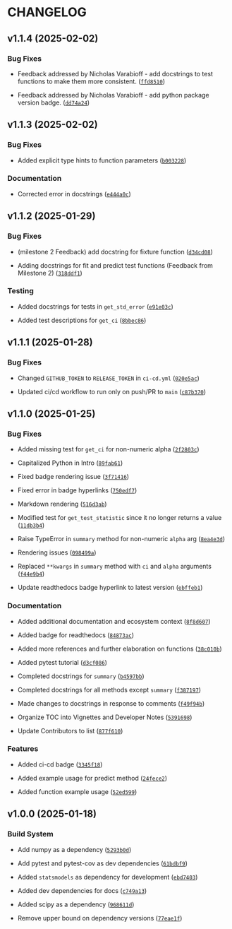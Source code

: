 # CHANGELOG


## v1.1.4 (2025-02-02)

### Bug Fixes

- Feedback addressed by Nicholas Varabioff - add docstrings to test functions to make them more
  consistent.
  ([`ffd8510`](https://github.com/UBC-MDS/tidylinreg/commit/ffd8510caf684932db3c533218a72e53019fee52))

- Feedback addressed by Nicholas Varabioff - add python package version badge.
  ([`dd74a24`](https://github.com/UBC-MDS/tidylinreg/commit/dd74a24f0decaebfd601a28179368e272f1f187e))


## v1.1.3 (2025-02-02)

### Bug Fixes

- Added explicit type hints to function parameters
  ([`b003228`](https://github.com/UBC-MDS/tidylinreg/commit/b0032285b5a78cbf226505cfafc0852aae19236c))

### Documentation

- Corrected error in docstrings
  ([`e444a0c`](https://github.com/UBC-MDS/tidylinreg/commit/e444a0c2d6738ced55cf2d19b8c0ac3aa88617ef))


## v1.1.2 (2025-01-29)

### Bug Fixes

- (milestone 2 Feedback) add docstring for fixture function
  ([`d34cd08`](https://github.com/UBC-MDS/tidylinreg/commit/d34cd08e2083106a5b8dccc708444d3fb964bf0c))

- Adding docstrings for fit and predict test functions (Feedback from Milestone 2)
  ([`318ddf1`](https://github.com/UBC-MDS/tidylinreg/commit/318ddf1ae0b3a406012ea001676c90142ebfa2ac))

### Testing

- Added docstrings for tests in `get_std_error`
  ([`e91e03c`](https://github.com/UBC-MDS/tidylinreg/commit/e91e03c6528bf05e5e6677d410dbd6cc0079a903))

- Added test descriptions for `get_ci`
  ([`8bbec86`](https://github.com/UBC-MDS/tidylinreg/commit/8bbec860666db76108fde2381ab307bb9d5bcbc1))


## v1.1.1 (2025-01-28)

### Bug Fixes

- Changed `GITHUB_TOKEN` to `RELEASE_TOKEN` in `ci-cd.yml`
  ([`020e5ac`](https://github.com/UBC-MDS/tidylinreg/commit/020e5acf8037cc7a0081fbbb8fe5ca6950315e7d))

- Updated ci/cd workflow to run only on push/PR to `main`
  ([`c87b370`](https://github.com/UBC-MDS/tidylinreg/commit/c87b370cadf25597eb66215a644feb66b7ef9995))


## v1.1.0 (2025-01-25)

### Bug Fixes

- Added missing test for `get_ci` for non-numeric alpha
  ([`2f2803c`](https://github.com/UBC-MDS/tidylinreg/commit/2f2803ccf2c457badf54bf68b51f596ddae3904e))

- Capitalized Python in Intro
  ([`89fab61`](https://github.com/UBC-MDS/tidylinreg/commit/89fab617279c4df9057e7a980c4a405cff50e618))

- Fixed badge rendering issue
  ([`3f71416`](https://github.com/UBC-MDS/tidylinreg/commit/3f7141621ba9fa90d05e226379d5ad09d7a7be25))

- Fixed error in badge hyperlinks
  ([`750edf7`](https://github.com/UBC-MDS/tidylinreg/commit/750edf781161cada120f3a21a9e291bad41303b6))

- Markdown rendering
  ([`516d3ab`](https://github.com/UBC-MDS/tidylinreg/commit/516d3abdb7ac4cb6f6657d58dc76b2444f127edd))

- Modified test for `get_test_statistic` since it no longer returns a value
  ([`11db3b4`](https://github.com/UBC-MDS/tidylinreg/commit/11db3b4141590f1b9eaa21476d86e742fdd9a0bd))

- Raise TypeError in `summary` method for non-numeric `alpha` arg
  ([`8ea4e3d`](https://github.com/UBC-MDS/tidylinreg/commit/8ea4e3d2f8148053b2f9c4dbdfd3058c51f2b299))

- Rendering issues
  ([`098499a`](https://github.com/UBC-MDS/tidylinreg/commit/098499a18c74b960fd8852577e5858e2e6420bc9))

- Replaced `**kwargs` in `summary` method with `ci` and `alpha` arguments
  ([`f44e9b4`](https://github.com/UBC-MDS/tidylinreg/commit/f44e9b4913b0e9758ce44b67535697951a07aad5))

- Update readthedocs badge hyperlink to latest version
  ([`ebffeb1`](https://github.com/UBC-MDS/tidylinreg/commit/ebffeb132699e45d6e2ffefb788d7a29d587699a))

### Documentation

- Added additional documentation and ecosystem context
  ([`8f8d607`](https://github.com/UBC-MDS/tidylinreg/commit/8f8d60770f54e6e9a29c1dd0cf3b2349bf79c1d0))

- Added badge for readthedocs
  ([`84873ac`](https://github.com/UBC-MDS/tidylinreg/commit/84873acdaeb0f2deae8e30eb4cad8631879f18c1))

- Added more references and further elaboration on functions
  ([`38c010b`](https://github.com/UBC-MDS/tidylinreg/commit/38c010bfd6e6efac889fb5cdb1901baf3ca430dd))

- Added pytest tutorial
  ([`d3cf086`](https://github.com/UBC-MDS/tidylinreg/commit/d3cf086eeb51b0070384a406f294edb64b846162))

- Completed docstrings for `summary`
  ([`b4597bb`](https://github.com/UBC-MDS/tidylinreg/commit/b4597bbe891099736375447cee62b03eabe18e97))

- Completed docstrings for all methods except `summary`
  ([`f387197`](https://github.com/UBC-MDS/tidylinreg/commit/f387197104d9bbf521ece1805fc614b79552b8a5))

- Made changes to docstrings in response to comments
  ([`f49f94b`](https://github.com/UBC-MDS/tidylinreg/commit/f49f94b74f76a4227085ba1dd61cdd1a90258493))

- Organize TOC into Vignettes and Developer Notes
  ([`5391698`](https://github.com/UBC-MDS/tidylinreg/commit/5391698f72a7bb7e5cb49b35ad201bd2bb0ccb83))

- Update Contributors to list
  ([`877f610`](https://github.com/UBC-MDS/tidylinreg/commit/877f6106cd1f8897f194680db33f3a6a1b50921d))

### Features

- Added ci-cd badge
  ([`3345f18`](https://github.com/UBC-MDS/tidylinreg/commit/3345f18027a2a8060dc2a8ca4808472c41fc87bb))

- Added example usage for predict method
  ([`24fece2`](https://github.com/UBC-MDS/tidylinreg/commit/24fece2e70fa197f4e38585e632a510746e16dec))

- Added function example usage
  ([`52ed599`](https://github.com/UBC-MDS/tidylinreg/commit/52ed59948cdad8da7aba69f93710df83e373d313))


## v1.0.0 (2025-01-18)

### Build System

- Add numpy as a dependency
  ([`5293b0d`](https://github.com/UBC-MDS/tidylinreg/commit/5293b0df82d3a834bcab2ed649b37c57e4cc7bfe))

- Add pytest and pytest-cov as dev dependencies
  ([`61bdbf9`](https://github.com/UBC-MDS/tidylinreg/commit/61bdbf95135ff99be35b8ccfe73edd41ac9efe44))

- Added `statsmodels` as dependency for development
  ([`ebd7403`](https://github.com/UBC-MDS/tidylinreg/commit/ebd7403b6b7fff1a13a69986a58edbeb3a14ac69))

- Added dev dependencies for docs
  ([`c749a13`](https://github.com/UBC-MDS/tidylinreg/commit/c749a13ed52d4514f02eef1599d2bd77b74a459c))

- Added scipy as a dependency
  ([`968611d`](https://github.com/UBC-MDS/tidylinreg/commit/968611d321a8ed10084a974b62d1460f538f66cd))

- Remove upper bound on dependency versions
  ([`77eae1f`](https://github.com/UBC-MDS/tidylinreg/commit/77eae1f9e3f81647683e65adb3c9824c68555cc7))
